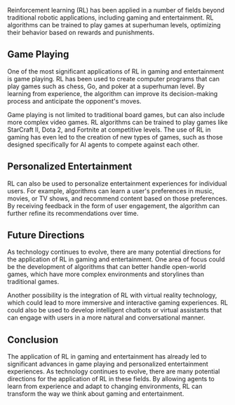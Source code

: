 
Reinforcement learning (RL) has been applied in a number of fields beyond traditional robotic applications, including gaming and entertainment. RL algorithms can be trained to play games at superhuman levels, optimizing their behavior based on rewards and punishments.

Game Playing
------------

One of the most significant applications of RL in gaming and entertainment is game playing. RL has been used to create computer programs that can play games such as chess, Go, and poker at a superhuman level. By learning from experience, the algorithm can improve its decision-making process and anticipate the opponent's moves.

Game playing is not limited to traditional board games, but can also include more complex video games. RL algorithms can be trained to play games like StarCraft II, Dota 2, and Fortnite at competitive levels. The use of RL in gaming has even led to the creation of new types of games, such as those designed specifically for AI agents to compete against each other.

Personalized Entertainment
--------------------------

RL can also be used to personalize entertainment experiences for individual users. For example, algorithms can learn a user's preferences in music, movies, or TV shows, and recommend content based on those preferences. By receiving feedback in the form of user engagement, the algorithm can further refine its recommendations over time.

Future Directions
-----------------

As technology continues to evolve, there are many potential directions for the application of RL in gaming and entertainment. One area of focus could be the development of algorithms that can better handle open-world games, which have more complex environments and storylines than traditional games.

Another possibility is the integration of RL with virtual reality technology, which could lead to more immersive and interactive gaming experiences. RL could also be used to develop intelligent chatbots or virtual assistants that can engage with users in a more natural and conversational manner.

Conclusion
----------

The application of RL in gaming and entertainment has already led to significant advances in game playing and personalized entertainment experiences. As technology continues to evolve, there are many potential directions for the application of RL in these fields. By allowing agents to learn from experience and adapt to changing environments, RL can transform the way we think about gaming and entertainment.
